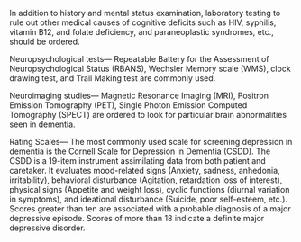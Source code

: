 In addition to history and mental status examination, laboratory testing to rule out other medical causes of cognitive deficits such as HIV, syphilis, vitamin B12, and folate deficiency, and paraneoplastic syndromes, etc., should be ordered.

Neuropsychological tests— Repeatable Battery for the Assessment of Neuropsychological Status (RBANS), Wechsler Memory scale (WMS), clock drawing test, and Trail Making test are commonly used.

Neuroimaging studies— Magnetic Resonance Imaging (MRI), Positron Emission Tomography (PET), Single Photon Emission Computed Tomography (SPECT) are ordered to look for particular brain abnormalities seen in dementia.

Rating Scales— The most commonly used scale for screening depression in dementia is the Cornell Scale for Depression in Dementia (CSDD). The CSDD is a 19-item instrument assimilating data from both patient and caretaker. It evaluates mood-related signs (Anxiety, sadness, anhedonia, irritability), behavioral disturbance (Agitation, retardation loss of interest), physical signs (Appetite and weight loss), cyclic functions (diurnal variation in symptoms), and ideational disturbance (Suicide, poor self-esteem, etc.). Scores greater than ten are associated with a probable diagnosis of a major depressive episode. Scores of more than 18 indicate a definite major depressive disorder.